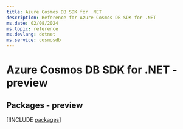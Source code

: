 ```yaml
---
title: Azure Cosmos DB SDK for .NET
description: Reference for Azure Cosmos DB SDK for .NET
ms.date: 02/08/2024
ms.topic: reference
ms.devlang: dotnet
ms.service: cosmosdb
---
```

# Azure Cosmos DB SDK for .NET - preview
## Packages - preview
[!INCLUDE [packages](cosmos-db-index.md)]